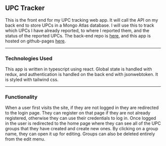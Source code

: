 ## UPC Tracker

This is the front end for my UPC tracking web app. It will call the API on my back end to store UPCs in a Mongo Atlas database. I will use this to track which UPCs I have already reported, to where I reported them, and the status of the reported UPCs. The back-end repo is [here](https://github.com/JonathanDPotter/upc-tracker), and this app is hosted on github-pages [here](https://jonathandpotter.github.io/upc-tracker-front/).

---

### Technologies Used

This app is written in typescript using react. Global state is handled with redux, and authentication is handled on the back end with jsonwebtoken. It is styled with tailwind css.

---

### Functionality

When a user first visits the site, if they are not logged in they are redirected to the login page. They can register on that page if they are not already registered, otherwise they can use their credentials to log in. Once logged in the user is redirected to the home page where they can see all of the UPC groups that they have created and create new ones. By clicking on a group name, they can open it up for editing. Groups can also be deleted entirely from the edit menu.
